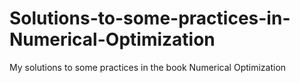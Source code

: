 # Solutions-to-some-practices-in-Numerical-Optimization
My solutions to some practices in the book Numerical Optimization

